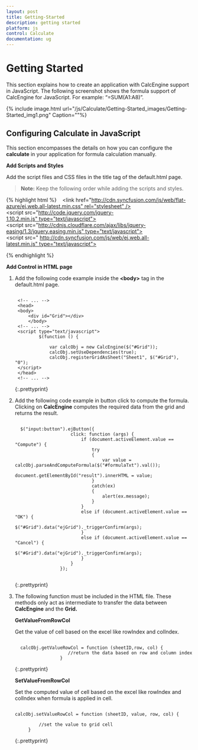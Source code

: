 ```yaml
---
layout: post
title: Getting-Started
description: getting started
platform: js
control: Calculate
documentation: ug
---
```


# Getting Started

This section explains how to create an application with CalcEngine support in JavaScript. The following screenshot shows the formula support of CalcEngine for JavaScript. For example: “=SUM(A1:A8)”.

{% include image.html url="/js/Calculate/Getting-Started_images/Getting-Started_img1.png" Caption=""%}

## Configuring Calculate in JavaScript

This section encompasses the details on how you can configure the **calculate** in your application for formula calculation manually.

**Add Scripts and Styles**

Add the script files and CSS files in the title tag of the default.html page.

> **Note:** Keep the following order while adding the scripts and styles.



{% highlight html %}
  
<link href="http://cdn.syncfusion.com/js/web/flat-azure/ej.web.all-latest.min.css" rel="stylesheet" />
<script src="http://code.jquery.com/jquery-1.10.2.min.js" type="text/javascript"> </script>
<script src="http://cdnjs.cloudflare.com/ajax/libs/jquery-easing/1.3/jquery.easing.min.js" type="text/javascript"> </script>
<script src=" http://cdn.syncfusion.com/js/web/ej.web.all-latest.min.js" type="text/javascript"></script>

{% endhighlight %}

**Add Control in HTML page**

1. Add the following code example inside the **&lt;body&gt;** tag in the default.html page.

   ~~~

	<!-- ... -->
	<head>
	<body>
		<div id="Grid"></div>
		</body>
	<!-- ... -->
	<script type="text/javascript">
			$(function () {

				var calcObj = new CalcEngine($("#Grid"));
				calcObj.setUseDependencies(true);
				calcObj.registerGridAsSheet("Sheet1", $("#Grid"), "0");
	</script>
	</head>
	<!-- ... -->

   ~~~
   {:.prettyprint}



2. Add the following code example in button click to compute the formula. Clicking on **CalcEngine** computes the required data from the grid and returns the result.

   ~~~

	 $("input:button").ejButton({
						click: function (args) {
							if (document.activeElement.value == "Compute") {
								try
								{
									var value = calcObj.parseAndComputeFormula($("#formulaTxt").val());
									document.getElementById("result").innerHTML = value;
								}
								catch(ex)
								{
									alert(ex.message);
								}
							}
							else if (document.activeElement.value == "OK") {
								$("#Grid").data("ejGrid")._triggerConfirm(args);
							}
							else if (document.activeElement.value == "Cancel") {
								$("#Grid").data("ejGrid")._triggerConfirm(args);
							}
						}
					});


   ~~~
   {:.prettyprint}

3. The following function must be included in the HTML file. These methods only act as intermediate to transfer the data between **CalcEngine** and the **Grid.**



   **GetValueFromRowCol**

   Get the value of cell based on the excel like rowIndex and colIndex.

   ~~~

	 calcObj.getValueRowCol = function (sheetID,row, col) {
					   //return the data based on row and column index
					}

   ~~~
   {:.prettyprint}




   **SetValueFromRowCol**

   Set the computed value of cell based on the excel like rowIndex and colIndex when formula is applied in cell.

   ~~~

   calcObj.setValueRowCol = function (sheetID, value, row, col) {

            //set the value to grid cell
        }

   ~~~
   {:.prettyprint}



